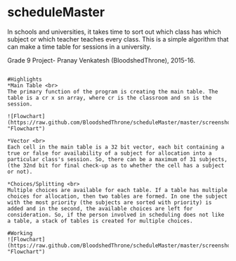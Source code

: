 # scheduleMaster
In schools and universities, it takes time to sort out which class has which subject or which teacher teaches every class. This is a simple algorithm that can make a time table for sessions in a university.

Grade 9 Project- Pranay Venkatesh (BloodshedThrone), 2015-16.

~~~~~~~~~~~~~~~~~~~~~~~~~~~~~~~~~~~~~~~~~~~~~~~~~~~~~~~~~~~~~~~~~~~~~~~~~~~~~~~~~~~~~~~~~~~~~~~~~~~~~~~~~~~~~~~~~~~~~~~~~~~~~~~~~~~~~~

#Highlights
*Main Table <br>
The primary function of the program is creating the main table. The table is a cr x sn array, where cr is the classroom and sn is the session.

![Flowchart](https://raw.github.com/BloodshedThrone/scheduleMaster/master/screenshots/table.png "Flowchart")

*Vector <br>
Each cell in the main table is a 32 bit vector, each bit containing a true or false for availability of a subject for allocation into a particular class's session. So, there can be a maximum of 31 subjects, (the 32nd bit for final check-up as to whether the cell has a subject or not).

*Choices/Splitting <br>
Multiple choices are available for each table. If a table has multiple choices for allocation, then two tables are formed. In one the subject with the most priority (the subjects are sorted with priority) is added and in the second, the available choices are left for consideration. So, if the person involved in scheduling does not like a table, a stack of tables is created for multiple choices.

#Working
![Flowchart](https://raw.github.com/BloodshedThrone/scheduleMaster/master/screenshots/Untitled.png "Flowchart")



